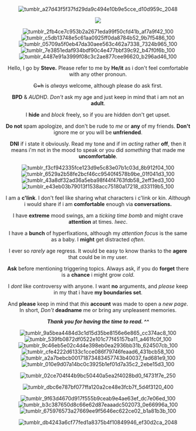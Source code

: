 <div align="center"> 

![tumblr_a27d43f5f37fd29da9c494e10b9e5cce_d10d959c_2048](https://github.com/user-attachments/assets/f2717df5-ad92-4666-887a-09765276f59f)


<p align="center"> <img src="https://komarev.com/ghpvc/?username=ignoranceisabless&label=☎%20&color=orange&style=plastic"  </p>

![tumblr_2fb4ce7c953b2a2671eda99f50cfd41b_af7a9f42_100](https://github.com/user-attachments/assets/b2bc1346-7d4a-4748-b944-696e9154e663) ![tumblr_c5db13748e5c61aa0925ff0da8784b52_9b7f5486_100](https://github.com/user-attachments/assets/62874d4a-396f-4f21-a801-9c07f8695f85) ![tumblr_05709a5f0eb47da30aee563c462a7338_7324b965_100](https://github.com/user-attachments/assets/1302d313-8cff-4f31-9f04-b231390d0904) ![tumblr_7e3851edaf934bdf90c4e477bbf39c92_b47f0f6b_100](https://github.com/user-attachments/assets/90542bb8-bb93-4ab5-a241-80121c3351cb) ![tumblr_4487e91a3999f08c3c2ae877cee96620_b296ad46_100](https://github.com/user-attachments/assets/41e60282-dfd2-4d6f-bac0-1f35ebfab4a1)

Hello, I go by __Steve.__ Please refer to me by __He/it__ as i don't feel comfortable with any other pronoun.

~~C+h~~ is *always* welcome, although please do ask first.

__BPD__ & *AUDHD*. *Don't* ask my age and just keep in mind that i am not an __adult__.

I **hide** and _block_ freely, so if you are hidden don't get upset.

**Do not** spam apologize, and don't be rude to _me_ or **any** of my friends. **Don't** ignore me or you will be __unfriended__.

**DNI** if i state it obviously. Read my tone and if im _acting_ rather __off__, then it means i'm not in the mood to speak or you did _something_ that made me **uncomfortable**.

![tumblr_f3cf942335fce123d9e5c83e07b1c03d_8b912f04_100](https://github.com/user-attachments/assets/821c90dd-143b-4522-8210-3b01d13f2495) ![tumblr_6529a2b58fe2bcf46cc9540f4578b9be_01f041d3_100](https://github.com/user-attachments/assets/e8ec27d9-b399-448a-839a-a05c93bab156) ![tumblr_43a8df32ad36a5eba98f44f4763fdb58_2eff3ed3_100](https://github.com/user-attachments/assets/f087c369-8bd4-45ee-9324-92d91a9e3bd6) ![tumblr_e43eb03b79013f1538acc75180a17218_d33119b5_100](https://github.com/user-attachments/assets/d5224139-4b1d-497b-b3c0-76e4ec312f60)


I am a **c'link**. I don't feel like sharing what characters i c'link or kin. _Although_ i would share if i am **comfortable** enough via __conversations.__

I have **extreme** mood swings, am a _ticking time bomb_ and might crave **attention** at times. _Iwec_.

I have a **bunch** of hyperfixations, although my _attention focus_ is the same as a baby. I **might** get distracted *often*.

I ever so *rarely* age regress. It would be easy to know thanks to the __agere__ that could be in my user. 

**Ask** before mentioning triggering topics. Always ask, if you do __forget__ there is a **chance** i might grow _cold_.

I *dont* like controversy with anyone. I want **no** arguments, and *please* keep in my that i have **my boundaries set**. 

And **please** keep in mind that *this* **account** was made to open a *new page*. In short, *Don't* **deadname** me or bring any unpleasent memories. 

***Thank you for having the time to read. ^^***

![tumblr_9a5bea4484d3c1d15d35be8156e6e865_cc374ac8_100](https://github.com/user-attachments/assets/fbedb292-4d2f-47d6-9529-6ef1c75b8ec0) ![tumblr_539fb0872df0522e101c77f45157ba11_a461fc0f_100](https://github.com/user-attachments/assets/05871fa6-ff03-4f83-b92e-e5bf50e93e94) ![tumblr_9c46eb5e02c4d4e398eb0ea2936bb31b_624507cb_100](https://github.com/user-attachments/assets/b4098329-600e-4324-bc5e-82961d14ff84) ![tumblr_cfe4222d6133c1cce086f79746feaad6_431bcb58_100](https://github.com/user-attachments/assets/a1a68f8e-12ba-46bc-903d-5b8bfff90f73) ![tumblr_a2a7bebcb00171873483457743b40037_fad681e9_100](https://github.com/user-attachments/assets/a3d1cf71-6574-4e45-9ea9-fbf38014b569) ![tumblr_010e9d07a14bc0c3925b1ef01d7a35c2_2ebe15d3_100](https://github.com/user-attachments/assets/b6f86a4d-7301-4cf0-94b9-9b20c906564a)

![tumblr_02ce704f44b9bc50440a5ea2f4028bd0_f4731f7e_250](https://github.com/user-attachments/assets/19691aa4-1b8c-4b50-bba0-374a67580ad5)

![tumblr_dbc6e787bf077ffa120a2ce48e3fcb7f_5d4f3120_400](https://github.com/user-attachments/assets/f4b3bbc3-031d-401e-b0a6-2d3f866d6057)


![tumblr_9f63d4670d917f555b9ceab9e4ae63ef_dc7e06ed_100](https://github.com/user-attachments/assets/23bd838d-f7c8-470d-b83e-1af9e881589c) ![tumblr_b3c387650d8c66e62d87eaaadc502073_0e66996a_100](https://github.com/user-attachments/assets/9219e3db-4266-4f9f-a5a8-a7514406155b) ![tumblr_675976573a27669ee9f5646ec622ce02_b1a81b3b_100](https://github.com/user-attachments/assets/bc825f33-2ece-4799-8d7b-9da99f7dbe6a)


![tumblr_db4243a6cf77fed1a8375b4f10849946_ef30d2ca_2048](https://github.com/user-attachments/assets/d70f767d-d1ab-4121-99e9-a09805aa02f2)


